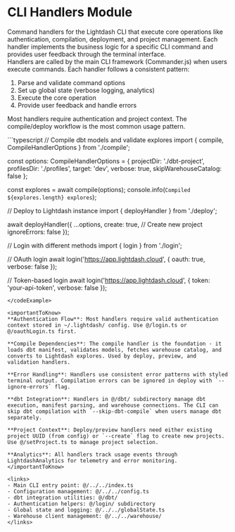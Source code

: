 # CLI Handlers Module

<summary>
Command handlers for the Lightdash CLI that execute core operations like authentication, compilation, deployment, and project management. Each handler implements the business logic for a specific CLI command and provides user feedback through the terminal interface.
</summary>

<howToUse>
Handlers are called by the main CLI framework (Commander.js) when users execute commands. Each handler follows a consistent pattern:

1. Parse and validate command options
2. Set up global state (verbose logging, analytics)
3. Execute the core operation
4. Provide user feedback and handle errors

Most handlers require authentication and project context. The compile/deploy workflow is the most common usage pattern.
</howToUse>

<codeExample>
```typescript
// Compile dbt models and validate explores
import { compile, CompileHandlerOptions } from './compile';

const options: CompileHandlerOptions = {
  projectDir: './dbt-project',
  profilesDir: './profiles',
  target: 'dev',
  verbose: true,
  skipWarehouseCatalog: false
};

const explores = await compile(options);
console.info(`Compiled ${explores.length} explores`);

// Deploy to Lightdash instance
import { deployHandler } from './deploy';

await deployHandler({
  ...options,
  create: true, // Create new project
  ignoreErrors: false
});

// Login with different methods
import { login } from './login';

// OAuth login
await login('https://app.lightdash.cloud', { 
  oauth: true, 
  verbose: false 
});

// Token-based login
await login('https://app.lightdash.cloud', { 
  token: 'your-api-token',
  verbose: false 
});
```
</codeExample>

<importantToKnow>
**Authentication Flow**: Most handlers require valid authentication context stored in ~/.lightdash/ config. Use @/login.ts or @/oauthLogin.ts first.

**Compile Dependencies**: The compile handler is the foundation - it loads dbt manifest, validates models, fetches warehouse catalog, and converts to Lightdash explores. Used by deploy, preview, and validation handlers.

**Error Handling**: Handlers use consistent error patterns with styled terminal output. Compilation errors can be ignored in deploy with `--ignore-errors` flag.

**dbt Integration**: Handlers in @/dbt/ subdirectory manage dbt execution, manifest parsing, and warehouse connections. The CLI can skip dbt compilation with `--skip-dbt-compile` when users manage dbt separately.

**Project Context**: Deploy/preview handlers need either existing project UUID (from config) or `--create` flag to create new projects. Use @/setProject.ts to manage project selection.

**Analytics**: All handlers track usage events through LightdashAnalytics for telemetry and error monitoring.
</importantToKnow>

<links>
- Main CLI entry point: @/../../index.ts
- Configuration management: @/../../config.ts  
- dbt integration utilities: @/dbt/
- Authentication helpers: @/login/ subdirectory
- Global state and logging: @/../../globalState.ts
- Warehouse client management: @/../../warehouse/
</links>